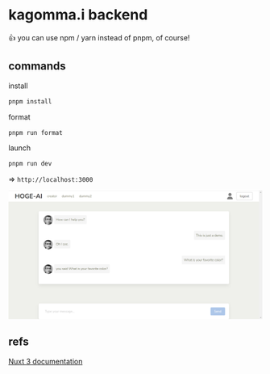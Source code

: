 kagomma.i backend
===

:thumbsup: you can use npm / yarn instead of pnpm, of course!

## commands

install
```bash
pnpm install
```

format
```bach
pnpm run format
```

launch
```bash
pnpm run dev
```
=> `http://localhost:3000`

![screen.png](public/img/screen.png)


## refs

[Nuxt 3 documentation](https://nuxt.com/docs/getting-started/introduction)

